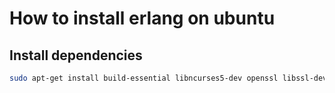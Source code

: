 # How to install erlang on ubuntu

## Install dependencies

```bash
sudo apt-get install build-essential libncurses5-dev openssl libssl-dev fop xsltproc unixodbc-dev
```
